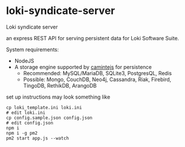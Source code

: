 # loki-syndicate-server
Loki syndicate server

an express REST API for serving persistent data  for Loki Software Suite.

System requirements:
- NodeJS
- A storage engine supported by [camintejs](https://github.com/biggora/caminte) for persistence
  - Recommended: MySQL/MariaDB, SQLite3, PostgresQL, Redis
  - Possible: Mongo, CouchDB, Neo4j, Cassandra, Riak, Firebird, TingoDB, RethikDB, ArangoDB

set up instructions may look something like
```
cp loki_template.ini loki.ini
# edit loki.ini
cp config.sample.json config.json
# edit config.json
npm i
npm i -g pm2
pm2 start app.js --watch
```

